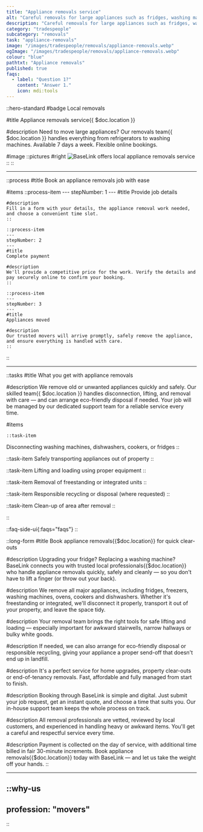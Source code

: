 ```yaml
---
title: "Appliance removals service"
alt: "Careful removals for large appliances such as fridges, washing machines, and ovens"
description: "Careful removals for large appliances such as fridges, washing machines, and ovens"
category: "tradespeople"
subcategory: "removals"
task: "appliance-removals"
image: "/images/tradespeople/removals/appliance-removals.webp"
ogImage: "/images/tradespeople/removals/appliance-removals.webp"
colour: "blue"
pathtxt: "Appliance removals"
published: true
faqs:
  - label: "Question 1?"
    content: "Answer 1."
    icon: mdi:tools
---
```


::hero-standard
#badge
Local removals

#title
Appliance removals service{{ $doc.location }}

#description
Need to move large appliances? Our removals team{{ $doc.location }} handles everything from refrigerators to washing machines. Available 7 days a week. Flexible online bookings.

#image
    ::pictures
    #right
    ![BaseLink offers local appliance removals service](/images/tradespeople/removals/appliance-removals.webp)
    ::
::

---

::process
#title
Book an appliance removals job with ease

#items
    ::process-item
    ---
    stepNumber: 1
    ---
    #title
    Provide job details

    #description
    Fill in a form with your details, the appliance removal work needed, and choose a convenient time slot.
    ::
    
    ::process-item
    ---
    stepNumber: 2
    ---
    #title
    Complete payment

    #description
    We'll provide a competitive price for the work. Verify the details and pay securely online to confirm your booking.
    ::

    ::process-item
    ---
    stepNumber: 3
    ---
    #title
    Appliances moved

    #description
    Our trusted movers will arrive promptly, safely remove the appliance, and ensure everything is handled with care.
    ::
::

---

::tasks
#title
What you get with appliance removals

#description
We remove old or unwanted appliances quickly and safely. Our skilled team{{ $doc.location }} handles disconnection, lifting, and removal with care — and can arrange eco-friendly disposal if needed. Your job will be managed by our dedicated support team for a reliable service every time.

#items

    ::task-item
  Disconnecting washing machines, dishwashers, cookers, or fridges
  ::

  ::task-item
  Safely transporting appliances out of property
  ::

  ::task-item
  Lifting and loading using proper equipment
  ::

  ::task-item
  Removal of freestanding or integrated units
  ::

  ::task-item
  Responsible recycling or disposal (where requested)
  ::

  ::task-item
  Clean-up of area after removal
  ::

::


::faq-side-ui{:faqs="faqs"}
::


::long-form
#title
Book appliance removals{{$doc.location}} for quick clear-outs

#description
Upgrading your fridge? Replacing a washing machine? BaseLink connects you with trusted local professionals{{$doc.location}} who handle appliance removals quickly, safely and cleanly — so you don't have to lift a finger (or throw out your back).

#description
We remove all major appliances, including fridges, freezers, washing machines, ovens, cookers and dishwashers. Whether it's freestanding or integrated, we'll disconnect it properly, transport it out of your property, and leave the space tidy.

#description
Your removal team brings the right tools for safe lifting and loading — especially important for awkward stairwells, narrow hallways or bulky white goods.

#description
If needed, we can also arrange for eco-friendly disposal or responsible recycling, giving your appliance a proper send-off that doesn't end up in landfill.

#description
It's a perfect service for home upgrades, property clear-outs or end-of-tenancy removals. Fast, affordable and fully managed from start to finish.

#description
Booking through BaseLink is simple and digital. Just submit your job request, get an instant quote, and choose a time that suits you. Our in-house support team keeps the whole process on track.

#description
All removal professionals are vetted, reviewed by local customers, and experienced in handling heavy or awkward items. You'll get a careful and respectful service every time.

#description
Payment is collected on the day of service, with additional time billed in fair 30-minute increments. Book appliance removals{{$doc.location}} today with BaseLink — and let us take the weight off your hands.
::

---

::why-us
---
profession: "movers"
---
::